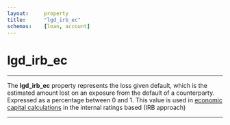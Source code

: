 ```yaml
---
layout:     property
title:      "lgd_irb_ec"
schemas:    [loan, account]
---
```


# lgd_irb_ec

---

The **lgd_irb_ec** property represents the loss given default, which is the estimated amount lost on an exposure from the default of a counterparty. Expressed as a percentage between 0 and 1. This value is used in [economic capital calculations][lgd_irb_ec] in the internal ratings based (IRB approach)

---

[lgd_irb_ec]: https://www.osfi-bsif.gc.ca/en/data-forms/reporting-returns/filing-financial-returns/financial-reporting-instructions/irb-credit-data-wholesale-transaction-bf#:~:text=padded%20with%20zeros-,89,-490